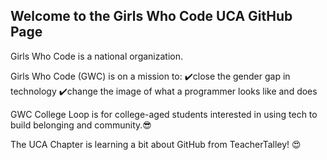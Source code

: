 ## Welcome to the Girls Who Code UCA GitHub Page

Girls Who Code is a national organization. 

Girls Who Code (GWC) is on a mission to:
:heavy_check_mark:close the gender gap in technology 
:heavy_check_mark:change the image of what a programmer looks like and does

GWC College Loop is for college-aged students interested in using tech to build belonging and community.:sunglasses:

The UCA Chapter is learning a bit about GitHub from TeacherTalley!  :heart_eyes: